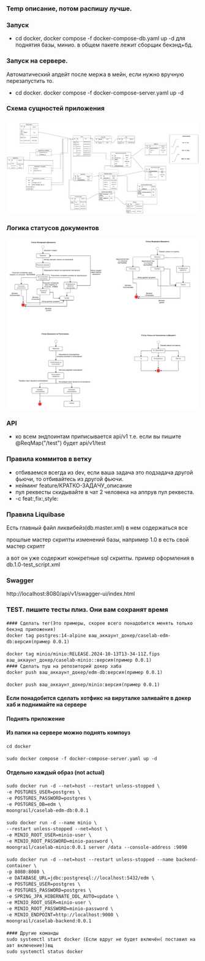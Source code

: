 ### Temp описание, потом распишу лучше.

### Запуск
- cd docker, docker compose -f docker-compose-db.yaml up -d для поднятия базы, минио. в общем пакете лежит сборщик бекэнд+бд.

### Запуск на сервере.
Автоматический апдейт после мержа в мейн, если нужно вручную перезапустить то. 
- cd docker. docker compose -f docker-compose-server.yaml up -d

### Схема сущностей приложения 
![schemeBD.PNG](img%2FschemeBD.PNG)
### Логика статусов документов
![docStatus.PNG](img%2FdocStatus.PNG)
### API
- ко всем эндпоинтам приписывается api/v1
  т.е. если вы пишите @ReqMap("/test") будет api/v1/test

### Правила коммитов в ветку
- отбиваемся всегда из dev, если ваша задача это подзадача другой фьючи, то отбивайтесь из другой фьючи.
- нейминг feature/КРАТКО-ЗАДАЧУ_описание
- пул реквесты скидывайте в чат 2 человека на аппрув пул реквеста.
-  -c feat:,fix:,style:
### Правила Liquibase
Есть главный файл ликвибейз(db.master.xml) в нем содержаться все

прошлые мастер скрипты изменений базы, например 1.0 в есть свой мастер скрипт

а вот он уже содержит конкретные sql скрипты. пример оформления в db.1.0-test_script.xml

### Swagger
http://localhost:8080/api/v1/swagger-ui/index.html

### TEST. пишите тесты плиз. Они вам сохранят время

``` ### Docker hub
#### Сделать тег(Это примеры, скорее всего понадобится менять только бекэнд приложения)
docker tag postgres:14-alpine ваш_аккаунт_докер/caselab-edm-db:версия(пример 0.0.1)

docker tag minio/minio:RELEASE.2024-10-13T13-34-11Z.fips ваш_аккаунт_докер/caselab-minio::версия(пример 0.0.1)
#### Сделать пуш на репозиторий докер хаба
docker push ваш_аккаунт_докер/edm-db:версия(пример 0.0.1)

docker push ваш_аккаунт_докер/minio:версия(пример 0.0.1)
```
#### Если понадобится сделать хотфикс на вируталке заливайте  в докер хаб и поднимайте на сервере
#### Поднять приложение
#### Из папки на сервере можно поднять компоуз
```
сd docker 

sudo docker compose -f docker-compose-server.yaml up -d
```

#### Отдельно каждый образ (not actual)
```
sudo docker run -d --net=host --restart unless-stopped \
-e POSTGRES_USER=postgres \
-e POSTGRES_PASSWORD=postgres \
-e POSTGRES_DB=edm \
moongrail/caselab-edm-db:0.0.1

sudo docker run -d --name minio \
--restart unless-stopped --net=host \
-e MINIO_ROOT_USER=minio-user \
-e MINIO_ROOT_PASSWORD=minio-password \
moongrail/caselab-minio:0.0.1 server /data --console-address :9090

sudo docker run -d --net=host --restart unless-stopped --name backend-container \
-p 8080:8080 \
-e DATABASE_URL=jdbc:postgresql://localhost:5432/edm \
-e POSTGRES_USER=postgres \
-e POSTGRES_PASSWORD=postgres \
-e SPRING_JPA_HIBERNATE_DDL_AUTO=update \
-e MINIO_ROOT_USER=minio-user \
-e MINIO_ROOT_PASSWORD=minio-password \
-e MINIO_ENDPOINT=http://localhost:9000 \
moongrail/caselab-backend:0.0.1

#### Другие команды
sudo systemctl start docker (Если вдруг не будет включён( поставил на авт включение))вщ
sudo systemctl status docker
```